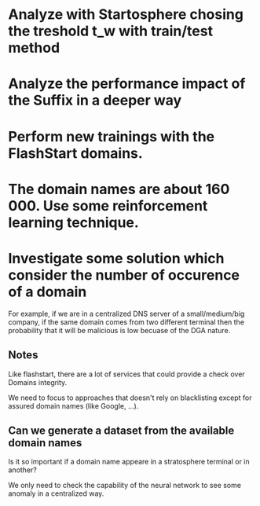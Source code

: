 # Analyze with Startosphere chosing the treshold t_w with train/test method

# Analyze the performance impact of the Suffix in a deeper way

# Perform new trainings with the FlashStart domains.

# The domain names are about 160 000. Use some reinforcement learning technique.

# Investigate some solution which consider the number of occurence of a domain

For example, if we are in a centralized DNS server of a small/medium/big company, if the same domain comes from two different terminal then the probability that it will be malicious is low becuase of the DGA nature.

## Notes

Like flashstart, there are a lot of services that could provide a check over Domains integrity.

We need to focus to approaches that doesn't rely on blacklisting except for assured domain names (like Google, ...).

## Can we generate a dataset from the available domain names

Is it so important if a domain name appeare in a stratosphere terminal or in another?

We only need to check the capability of the neural network to see some anomaly in a centralized way.

